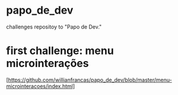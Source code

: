 # papo_de_dev
challenges repositoy to "Papo de Dev."

# first challenge: menu microinterações
[https://github.com/willianfrancas/papo_de_dev/blob/master/menu-microinteracoes/index.html]